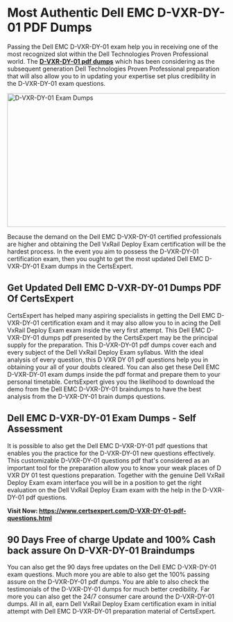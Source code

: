 <h1><strong>Most Authentic Dell EMC D-VXR-DY-01 PDF Dumps</strong></h1>
<p>Passing the Dell EMC D-VXR-DY-01 exam help you in receiving one of the most recognized slot within the Dell Technologies Proven Professional world. The <strong><a href="https://www.certsexpert.com/D-VXR-DY-01-pdf-questions.html">D-VXR-DY-01 pdf dumps</a></strong> which has been considering as the subsequent generation Dell Technologies Proven Professional preparation that will also allow you to in updating your expertise set plus credibility in the D-VXR-DY-01 exam questions.</p>
<p><img src="https://i.ibb.co/Z8Cm7mQ/D-VXR-DY-01.png" alt="D-VXR-DY-01 Exam Dumps" width="550" height="309" /></p>
<p>Because the demand on the Dell EMC D-VXR-DY-01 certified professionals are higher and obtaining the Dell VxRail Deploy Exam certification will be the hardest process. In the event you aim to possess the D-VXR-DY-01 certification exam, then you ought to get the most updated Dell EMC D-VXR-DY-01 Exam dumps in the CertsExpert.</p>
<h2><strong>Get Updated Dell EMC D-VXR-DY-01 Dumps PDF Of CertsExpert</strong></h2>
<p>CertsExpert has helped many aspiring specialists in getting the Dell EMC D-VXR-DY-01 certification exam and it may also allow you to in acing the Dell VxRail Deploy Exam exam inside the very first attempt. This Dell EMC D-VXR-DY-01 dumps pdf presented by the CertsExpert may be the principal supply for the preparation. This D-VXR-DY-01 pdf dumps cover each and every subject of the Dell VxRail Deploy Exam syllabus. With the ideal analysis of every question, this D VXR DY 01 pdf questions help you in obtaining your all of your doubts cleared. You can also get these Dell EMC D-VXR-DY-01 exam dumps inside the pdf format and prepare them to your personal timetable. CertsExpert gives you the likelihood to download the demo from the Dell EMC D-VXR-DY-01 braindumps to have the best analysis from the D-VXR-DY-01 brain dumps questions.</p>
<h2><strong>Dell EMC D-VXR-DY-01 Exam Dumps - Self Assessment</strong></h2>
<p>It is possible to also get the Dell EMC D-VXR-DY-01 pdf questions that enables you the practice for the D-VXR-DY-01 new questions effectively. This customizable D-VXR-DY-01 questions pdf that's considered as an important tool for the preparation allow you to know your weak places of D VXR DY 01 test questions preparation. Together with the genuine Dell VxRail Deploy Exam exam interface you will be in a position to get the right evaluation on the Dell VxRail Deploy Exam exam with the help in the D-VXR-DY-01 pdf questions.</p>
<p><strong>Visit Now: <a href="https://www.certsexpert.com/D-VXR-DY-01-pdf-questions.html">https://www.certsexpert.com/D-VXR-DY-01-pdf-questions.html</a></strong></p>
<h2><strong>90 Days Free of charge Update and 100% Cash back assure On D-VXR-DY-01 Braindumps</strong></h2>
<p>You can also get the 90 days free updates on the Dell EMC D-VXR-DY-01 exam questions. Much more you are able to also get the 100% passing assure on the D-VXR-DY-01 pdf dumps. You are able to also check the testimonials of the D-VXR-DY-01 dumps for much better credibility. Far more you can also get the 24/7 consumer care around the D-VXR-DY-01 dumps. All in all, earn Dell VxRail Deploy Exam certification exam in initial attempt with Dell EMC D-VXR-DY-01 preparation material of CertsExpert.</p>
